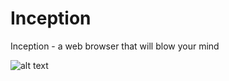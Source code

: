 # Inception
Inception - a web browser that will blow your mind

![alt text](https://github.com/jakuzar7/Inception/blob/jakuzar/assets/icons/gif/IMG_4110.GIF "Logo Title Text 1")
